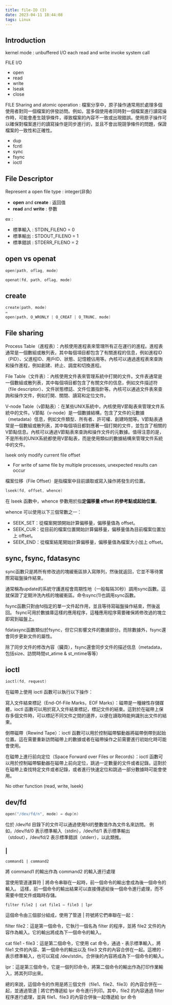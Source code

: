 ```yaml
---
title: file-IO (3)
date: 2023-04-11 18:44:08
tags: Linux
---
```

## Introduction

kernel mode : unbuffered I/O
each read and write invoke system call

FILE I/O

- open
- read
- write
- lseak
- close

FILE Sharing and atomic operation : 檔案分享中，原子操作通常用於處理多個使用者對同一個檔案的併發訪問。例如，當多個使用者同時對一個檔案進行讀寫操作時，可能會產生競爭條件，導致檔案的內容不一致或出現錯誤。使用原子操作可以確保對檔案進行的讀寫操作是同步進行的，並且不會出現競爭條件的問題，保證檔案的一致性和正確性。

- dup
- fcntl
- sync
- fsync
- ioctl

## File Descriptor

Represent a open file
type : integer(非負)

- **open** and **create** : 返回值
- **read** and **write** : 參數

ex :

- 標準輸入 : STDIN_FILENO = 0
- 標準輸出 : STDOUT_FILENO = 1
- 標準錯誤 : STDERR_FILENO = 2

## open vs openat

```c
open(path, oflag, mode)
```

```c
openat(fd, path, oflag, mode)
```

## create

```c
create(path, mode)
=
open(path, O_WRONLY | O_CREAT | O_TRUNC, mode)
```

## File sharing

Process Table（進程表）：內核使用進程表來管理所有正在運行的進程。進程表通常是一個數組或散列表，其中每個項目都包含了有關進程的信息，例如進程ID（PID）、父進程ID、用戶ID、狀態、記憶體佔用等。內核可以通過進程表來查詢和操作進程，例如創建、終止、調度和切換進程。

File Table（文件表）：內核使用文件表來管理系統中打開的文件。文件表通常是一個數組或散列表，其中每個項目都包含了有關文件的信息，例如文件描述符（file descriptor）、文件狀態標誌、文件位置指針等。內核可以通過文件表來查詢和操作文件，例如打開、關閉、讀寫和定位文件。

V-node Table（v節點表）：在某些UNIX系統中，內核使用V節點表來管理文件系統中的文件。V節點（v-node）是一個數據結構，包含了文件的元數據（metadata）信息，例如文件類型、所有者、許可權、創建時間等。V節點表通常是一個數組或散列表，其中每個項目都對應著一個打開的文件，並包含了相關的V節點信息。內核可以通過V節點表來查詢和操作文件的元數據。值得注意的是，不是所有的UNIX系統都使用V節點表，而是使用類似的數據結構來管理文件系統中的文件。


lseek only modify current file offset

- For write of same file by multiple processes, unexpected results can occur

檔案位移（File Offset）是指檔案中目前讀取或寫入操作將發生的位置。

```c
lseek(fd, offset, whence)
```

在 lseek 函數中，whence 參數用於指**定偏移量 offset 的參考點或起始位置**。

whence 可以使用以下三個常數之一：

- SEEK_SET：從檔案開頭開始計算偏移量，偏移量值為 offset。
- SEEK_CUR：從目前的檔案位置開始計算偏移量，偏移量值為目前檔案位置加上 offset。
- SEEK_END：從檔案結尾開始計算偏移量，偏移量值為檔案大小加上 offset。

## sync, fsync, fdatasync

sync函數只是將所有修改過的塊緩衝區排入寫隊列，然後就返回，它並不等待實際寫磁盤操作結束。

通常稱為update的系統守護進程會周期性地（一般每隔30秒）調用sync函數。這就保證了定期沖洗內核的塊緩衝區。命令sync(1)也調用sync函數。

fsync函數只對由fd指定的單一文件起作用，並且等待寫磁盤操作結束，然後返回。
fsync可用於數據庫這樣的應用程序，這種應用程序需要確保將修改過的塊立即寫到磁盤上。

fdatasync函數類似於fsync，但它只影響文件的數據部分。而除數據外，fsync還會同步更新文件的屬性。

除了同步文件的修改內容（臟頁），fsync還會同步文件的描述信息（metadata，包括size、訪問時間st_atime & st_mtime等等）

## ioctl

```c
ioctl(fd, request)
```

在磁帶上使用 ioctl 函數可以執行以下操作：

寫入文件結束標記（End-Of-File Marks，EOF Marks）：磁帶是一種線性存儲媒體，ioctl 函數可以用於寫入文件結束標記，標記文件的結束。這對於在磁帶上保存多個文件時，可以標記不同文件之間的邊界，以便在讀取時能夠識別出文件的結束。

倒帶磁帶（Rewind Tape）：ioctl 函數可以用於控制磁帶驅動器將磁帶倒帶到起始位置。這在需要重新訪問磁帶上的數據或者在磁帶操作之前需要進行初始化時可能會使用。

在磁帶上進行前向定位（Space Forward over Files or Records）：ioctl 函數可以用於控制磁帶驅動器在磁帶上前向定位，跳過一定數量的文件或者記錄。這對於在磁帶上查找特定文件或者記錄，或者進行快速定位和跳過一部分數據時可能會使用。

No other function (read, write, lseek) 

## dev/fd

```c
open("/dev/fd/n", mode) = dup(n)
```

位於 /dev/fd 目錄下的文件可以通過使用fd的整數值作為文件名來訪問。
例如，/dev/fd/0 表示標準輸入（stdin），/dev/fd/1 表示標準輸出（stdout），/dev/fd/2 表示標準錯誤（stderr），以此類推。

### |

```shell
command1 | command2
```

將 command1 的輸出作為 command2 的輸入進行處理

當使用管道運算符 | 將命令串聯在一起時，前一個命令的輸出會成為後一個命令的輸入。
這樣，前一個命令的輸出結果可以直接傳遞給後一個命令進行處理，而不需要中間文件或臨時存儲。

```shell
filter file2 | cat file1 – file3 | lpr
```

這個命令由三個部分組成，使用了管道 | 符號將它們串聯在一起：

filter file2：這是第一個命令，它執行一個名為 filter 的程序，並將 file2 文件的內容作為輸入。它的輸出將成為下一個命令的輸入。

cat file1 - file3：這是第二個命令，它使用 cat 命令，通過 - 表示標準輸入，將 file1 文件的內容、第一個命令的輸出以及 file3 文件的內容合併在一起。這裡的 - 表示標準輸入，也可以寫成 /dev/stdin。合併後的內容將成為下一個命令的輸入。

lpr：這是第三個命令，它是一個列印命令，將第二個命令的輸出作為打印作業輸入，將其列印出來。

總的來說，這個命令的作用是將三個文件（file1、file2、file3）的內容合併在一起，並通過管道 | 將它們傳遞給 lpr 命令進行列印。其中，file2 的內容通過 filter 程序進行處理，並與 file1、file3 的內容合併後一起傳遞給 lpr 命令

